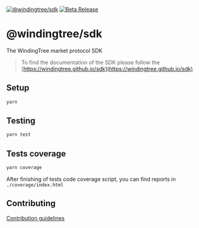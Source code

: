 [![@windingtree/sdk](https://img.shields.io/npm/v/@windingtree/sdk)](https://www.npmjs.com/package/@windingtree/sdk)
[![Beta Release](https://github.com/windingtree/sdk/actions/workflows/release.yml/badge.svg?branch=beta)](https://github.com/windingtree/sdk/actions/workflows/release.yml)

# @windingtree/sdk

The WindingTree market protocol SDK

> To find the documentation of the SDK please follow the [https://windingtree.github.io/sdk](https://windingtree.github.io/sdk)

## Setup

```bash
yarn
```

## Testing

```bash
yarn test
```

## Tests coverage

```bash
yarn coverage
```

After finishing of tests code coverage script, you can find reports in `./coverage/index.html`

## Contributing

[Contribution guidelines](https://windingtree.github.io/sdk/#/docs/contribution)
